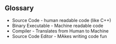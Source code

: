 ## Glossary

- Source Code - human readable code (like C++)
- Binary Executable - Machine readable code
- Compiler - Translates from Human to Machine
- Source Code Editor - MAkes writing code fun
